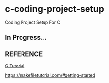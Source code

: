 # c-coding-project-setup

Coding Project Setup For C

## In Progress...

## REFERENCE

[C Tutorial](https://www.programiz.com/c-programming)

https://makefiletutorial.com/#getting-started
